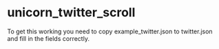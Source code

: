 # unicorn_twitter_scroll

To get this working you need to copy example_twitter.json to twitter.json and fill in the fields correctly.
